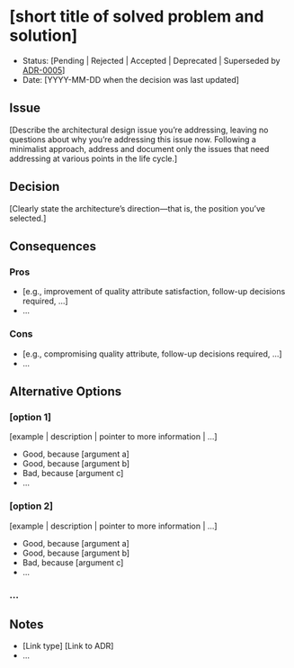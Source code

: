 # [short title of solved problem and solution]

- Status: [Pending | Rejected | Accepted | Deprecated | Superseded by [ADR-0005](0005-example.md)] <!-- optional -->
- Date: [YYYY-MM-DD when the decision was last updated] <!-- optional -->

## Issue

[Describe the architectural design issue you’re addressing, leaving no questions about why you’re addressing this issue now. Following a minimalist approach, address and document only the issues that need addressing at various points in the life cycle.]

## Decision

[Clearly state the architecture’s direction—that is, the position you’ve selected.]

## Consequences

### Pros

- [e.g., improvement of quality attribute satisfaction, follow-up decisions required, …]
- …

### Cons

- [e.g., compromising quality attribute, follow-up decisions required, …]
- …

## Alternative Options

### [option 1]

[example | description | pointer to more information | …] <!-- optional -->

- Good, because [argument a]
- Good, because [argument b]
- Bad, because [argument c]
- …

### [option 2]

[example | description | pointer to more information | …] <!-- optional -->

- Good, because [argument a]
- Good, because [argument b]
- Bad, because [argument c]
- …

### ...

## Notes <!-- optional -->

- [Link type] [Link to ADR] <!-- example: Refined by [ADR-0005](0005-example.md) -->
- …